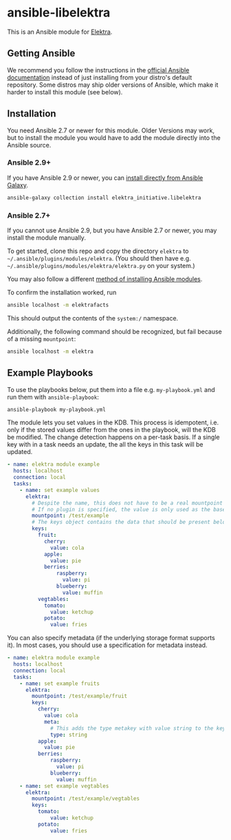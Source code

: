 # ansible-libelektra

This is an Ansible module for [Elektra](https://github.com/ElektraInitiative/libelektra).

## Getting Ansible

We recommend you follow the instructions in the [official Ansible documentation](https://docs.ansible.com/ansible/latest/installation_guide/intro_installation.html) instead of just installing from your distro's default repository.
Some distros may ship older versions of Ansible, which make it harder to install this module (see below).

## Installation

You need Ansible 2.7 or newer for this module.
Older Versions may work, but to install the module you would have to add the module directly into the Ansible source.

### Ansible 2.9+

If you have Ansible 2.9 or newer, you can [install directly from Ansible Galaxy](https://galaxy.ansible.com/elektra_initiative/libelektra).

```sh
ansible-galaxy collection install elektra_initiative.libelektra
```

### Ansible 2.7+

If you cannot use Ansible 2.9, but you have Ansible 2.7 or newer, you may install the module manually.

To get started, clone this repo and copy the directory `elektra` to `~/.ansible/plugins/modules/elektra`.
(You should then have e.g. `~/.ansible/plugins/modules/elektra/elektra.py` on your system.)

You may also follow a different [method of installing Ansible modules](https://docs.ansible.com/ansible/latest/dev_guide/developing_locally.html).

To confirm the installation worked, run

```sh
ansible localhost -m elektrafacts
```

This should output the contents of the `system:/` namespace.

Additionally, the following command should be recognized, but fail because of a missing `mountpoint`:

```sh
ansible localhost -m elektra
```

## Example Playbooks

To use the playbooks below, put them into a file e.g. `my-playbook.yml` and run them with `ansible-playbook`:
```sh
ansible-playbook my-playbook.yml
```

The module lets you set values in the KDB.
This process is idempotent, i.e. only if the stored values differ from the ones in the playbook, will the KDB be modified.
The change detection happens on a per-task basis.
If a single key with in a task needs an update, the all the keys in this task will be updated.

```yml
- name: elektra module example
  hosts: localhost
  connection: local
  tasks:
    - name: set example values
      elektra:
        # Despite the name, this does not have to be a real mountpoint in the KDB.
        # If no plugin is specified, the value is only used as the base key for the keys object.
        mountpoint: /test/example
        # The keys object contains the data that should be present below the mountpoint.
        keys:
          fruit:
            cherry:
              value: cola
            apple:
              value: pie
            berries:
                raspberry:
                  value: pi
                blueberry:
                  value: muffin
          vegtables:
            tomato:
              value: ketchup
            potato:
              value: fries

```

You can also specify metadata (if the underlying storage format supports it).
In most cases, you should use a specification for metadata instead.

```yml
- name: elektra module example
  hosts: localhost
  connection: local
  tasks:
    - name: set example fruits
      elektra:
        mountpoint: /test/example/fruit
        keys:
          cherry:
            value: cola
            meta:
              # This adds the type metakey with value string to the key /test/example/fruit/cherry
              type: string
          apple:
            value: pie
          berries:
              raspberry:
                value: pi
              blueberry:
                value: muffin
    - name: set example vegtables
      elektra:
        mountpoint: /test/example/vegtables
        keys:
          tomato:
              value: ketchup
          potato:
              value: fries

```
